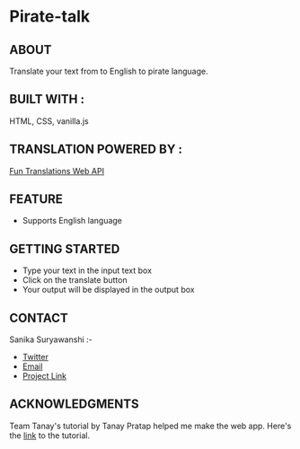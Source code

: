 # Pirate-talk

<h2>ABOUT</h2>
Translate your text from to English to pirate language.

<h2>BUILT WITH :</h2>
HTML, CSS, vanilla.js

<h2>TRANSLATION POWERED BY :</h2>
<a href="https://funtranslations.com/" >Fun Translations Web API</a>

<h2>FEATURE</h2>
<ul>
  <li>Supports English language</li>
</ul>
 
<h2>GETTING STARTED</h2>
<ul>
  <li>Type your text in the input text box</li>
  <li>Click on the translate button</li>
  <li>Your output will be displayed in the output box</li>
</ul>

<h2>CONTACT</h2>
Sanika Suryawanshi :- 
<ul>
  <li><a href="https://twitter.com/Sanika_0305">Twitter</a></li>

  <li><a href="mailto:sanikasuryawanshi0305@gmail.com">Email</a></li>

  <li><a href="https://replit.com/@SanikaSuryawans/How-well-do-you-know-Hollywood-music#index.js?embed=1&output=1%20add">Project Link</a></li>
</ul>

<h2>ACKNOWLEDGMENTS</h2> 
Team Tanay's tutorial by Tanay Pratap helped me make the web app.
Here's the <a href="https://www.youtube.com/watch?v=yLZazznWoAs&t=7391s">link</a> to the tutorial.

